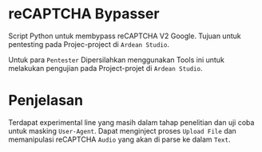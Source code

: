 
# reCAPTCHA Bypasser

Script Python untuk membypass reCAPTCHA V2 Google. Tujuan untuk pentesting pada Projec-project di `Ardean Studio`.

Untuk para `Pentester` Dipersilahkan menggunakan Tools ini untuk melakukan pengujian pada Project-projet di `Ardean Studio`.

# Penjelasan

Terdapat experimental line yang masih dalam tahap penelitian dan uji coba untuk masking `User-Agent`. Dapat menginject proses `Upload File` dan memanipulasi reCAPTCHA `Audio` yang akan di parse ke dalam `Text`.
